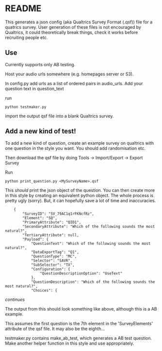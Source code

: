 # README

This generates a json config (aka Qualtrics Survey Format (.qsf)) file for a quatrics survey.
User generation of these files is not encouraged by Qualtrics, it could theoretically break things, check it 
works before recruiting people etc.


## Use

Currently supports only AB testing.

Host your audio urls somewhere (e.g. homepages server or S3).

In config.py add urls as a list of ordered pairs in audio_urls.
Add your question text in question_text

run 

```
python testmaker.py
```

import the output qsf file into a blank Qualtrics survey.


## Add a new kind of test!


To add a new kind of question, create an example survey on qualtrics with one question in the style you want.
You should add randomisation etc.

Then download the qsf file by doing 
Tools -> Import/Export -> Export Survey

Run

```
python print_question.py <MySurveyName>.qsf
```

This _should_ print the json object of the question. You can then create more in this style by creating an
equivalent python object.
The whole process is pretty ugly (sorry). But, it can hopefully save a lot of time and inaccuracies.

```
    {
        "SurveyID": "SV_79AC1q1rFKNcfRz",
        "Element": "SQ",
        "PrimaryAttribute": "QID1",
        "SecondaryAttribute": "Which of the following sounds the most natural?",
        "TertiaryAttribute": null,
        "Payload": {
            "QuestionText": "Which of the following sounds the most natural?",
            "DataExportTag": "Q1",
            "QuestionType": "MC",
            "Selector": "SAVR",
            "SubSelector": "TX",
            "Configuration": {
                "QuestionDescriptionOption": "UseText"
            },
            "QuestionDescription": "Which of the following sounds the most natural?",
            "Choices": {

```
_continues_

The output from this should look something like above, although this is a AB example.

This assumes the first question is the 7th element in the 'SurveyElements' attribute of the qsf file. It may also be the eighth...

testmaker.py contains make_ab_test, which generates a AB test question. Make another helper function in this style and use appropriately.


